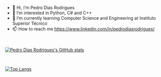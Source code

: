 - 👋 Hi, I’m Pedro Dias Rodrigues
- 👀 I’m interested in Python, C# and C++ 
- 🌱 I’m currently learning Computer Science and Engineering at Instituto Superior Técnico
- 📫 How to reach me https://www.linkedin.com/in/pedrodiasrodrigues/
<br/>

[![Pedro Dias Rodrigues's GitHub stats](https://github-readme-stats.vercel.app/api?username=PedroDRodrigues&show_icons=true&theme=transparent)](https://github.com/PedroDRodrigues/github-readme-stats)

<br/>

[![Top Langs](https://github-readme-stats.vercel.app/api/top-langs/?username=PedroDRodrigues&theme=transparent)](https://github.com/PedroDRodrigues/github-readme-stats)

